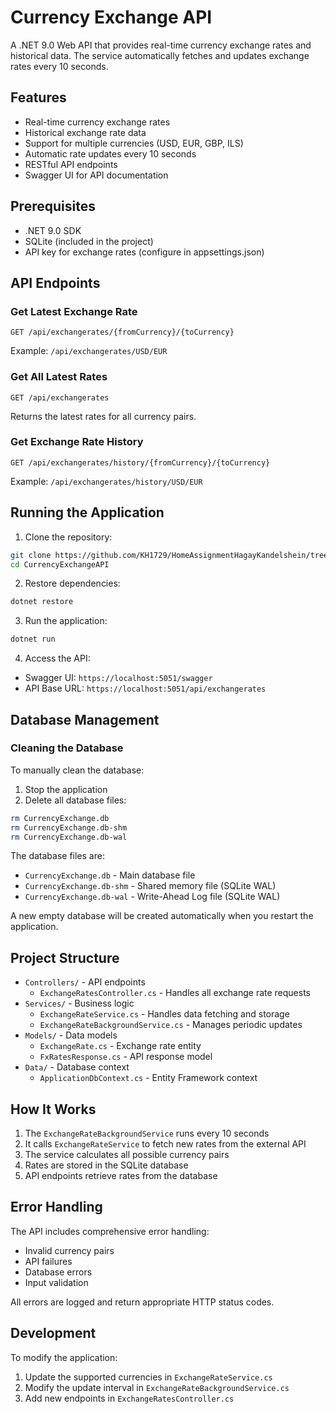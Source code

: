 # Currency Exchange API

A .NET 9.0 Web API that provides real-time currency exchange rates and historical data. The service automatically fetches and updates exchange rates every 10 seconds.

## Features

- Real-time currency exchange rates
- Historical exchange rate data
- Support for multiple currencies (USD, EUR, GBP, ILS)
- Automatic rate updates every 10 seconds
- RESTful API endpoints
- Swagger UI for API documentation

## Prerequisites

- .NET 9.0 SDK
- SQLite (included in the project)
- API key for exchange rates (configure in appsettings.json)

## API Endpoints

### Get Latest Exchange Rate
```
GET /api/exchangerates/{fromCurrency}/{toCurrency}
```
Example: `/api/exchangerates/USD/EUR`

### Get All Latest Rates
```
GET /api/exchangerates
```
Returns the latest rates for all currency pairs.

### Get Exchange Rate History
```
GET /api/exchangerates/history/{fromCurrency}/{toCurrency}
```
Example: `/api/exchangerates/history/USD/EUR`

## Running the Application

1. Clone the repository:
```bash
git clone https://github.com/KH1729/HomeAssignmentHagayKandelshein/tree/main
cd CurrencyExchangeAPI
```

2. Restore dependencies:
```bash
dotnet restore
```

3. Run the application:
```bash
dotnet run
```

4. Access the API:
- Swagger UI: `https://localhost:5051/swagger`
- API Base URL: `https://localhost:5051/api/exchangerates`

## Database Management

### Cleaning the Database
To manually clean the database:

1. Stop the application
2. Delete all database files:
```bash
rm CurrencyExchange.db
rm CurrencyExchange.db-shm
rm CurrencyExchange.db-wal
```

The database files are:
- `CurrencyExchange.db` - Main database file
- `CurrencyExchange.db-shm` - Shared memory file (SQLite WAL)
- `CurrencyExchange.db-wal` - Write-Ahead Log file (SQLite WAL)

A new empty database will be created automatically when you restart the application.

## Project Structure

- `Controllers/` - API endpoints
  - `ExchangeRatesController.cs` - Handles all exchange rate requests
- `Services/` - Business logic
  - `ExchangeRateService.cs` - Handles data fetching and storage
  - `ExchangeRateBackgroundService.cs` - Manages periodic updates
- `Models/` - Data models
  - `ExchangeRate.cs` - Exchange rate entity
  - `FxRatesResponse.cs` - API response model
- `Data/` - Database context
  - `ApplicationDbContext.cs` - Entity Framework context

## How It Works

1. The `ExchangeRateBackgroundService` runs every 10 seconds
2. It calls `ExchangeRateService` to fetch new rates from the external API
3. The service calculates all possible currency pairs
4. Rates are stored in the SQLite database
5. API endpoints retrieve rates from the database

## Error Handling

The API includes comprehensive error handling:
- Invalid currency pairs
- API failures
- Database errors
- Input validation

All errors are logged and return appropriate HTTP status codes.

## Development

To modify the application:
1. Update the supported currencies in `ExchangeRateService.cs`
2. Modify the update interval in `ExchangeRateBackgroundService.cs`
3. Add new endpoints in `ExchangeRatesController.cs`
